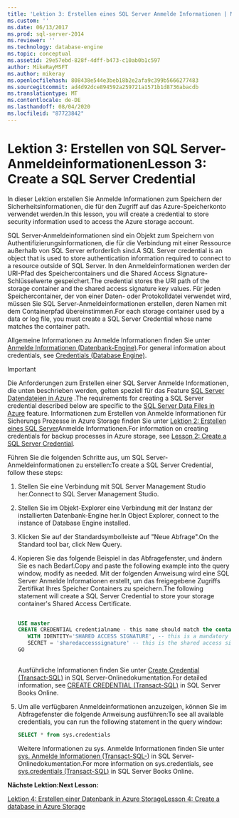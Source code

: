 ```yaml
---
title: 'Lektion 3: Erstellen eines SQL Server Anmelde Informationen | Microsoft-Dokumentation'
ms.custom: ''
ms.date: 06/13/2017
ms.prod: sql-server-2014
ms.reviewer: ''
ms.technology: database-engine
ms.topic: conceptual
ms.assetid: 29e57ebd-828f-4dff-b473-c10ab0b1c597
author: MikeRayMSFT
ms.author: mikeray
ms.openlocfilehash: 808438e544e3beb18b2e2afa9c399b5666277483
ms.sourcegitcommit: ad4d92dce894592a259721a1571b1d8736abacdb
ms.translationtype: MT
ms.contentlocale: de-DE
ms.lasthandoff: 08/04/2020
ms.locfileid: "87723842"
---
```

# <a name="lesson-3-create-a-sql-server-credential"></a><span data-ttu-id="12cee-102">Lektion 3: Erstellen von SQL Server-Anmeldeinformationen</span><span class="sxs-lookup"><span data-stu-id="12cee-102">Lesson 3: Create a SQL Server Credential</span></span>
  <span data-ttu-id="12cee-103">In dieser Lektion erstellen Sie Anmelde Informationen zum Speichern der Sicherheitsinformationen, die für den Zugriff auf das Azure-Speicherkonto verwendet werden.</span><span class="sxs-lookup"><span data-stu-id="12cee-103">In this lesson, you will create a credential to store security information used to access the Azure storage account.</span></span>  
  
 <span data-ttu-id="12cee-104">SQL Server-Anmeldeinformationen sind ein Objekt zum Speichern von Authentifizierungsinformationen, die für die Verbindung mit einer Ressource außerhalb von SQL Server erforderlich sind.</span><span class="sxs-lookup"><span data-stu-id="12cee-104">A SQL Server credential is an object that is used to store authentication information required to connect to a resource outside of SQL Server.</span></span> <span data-ttu-id="12cee-105">In den Anmeldeinformationen werden der URI-Pfad des Speichercontainers und die Shared Access Signature-Schlüsselwerte gespeichert.</span><span class="sxs-lookup"><span data-stu-id="12cee-105">The credential stores the URI path of the storage container and the shared access signature key values.</span></span> <span data-ttu-id="12cee-106">Für jeden Speichercontainer, der von einer Daten- oder Protokolldatei verwendet wird, müssen Sie SQL Server-Anmeldeinformationen erstellen, deren Namen mit dem Containerpfad übereinstimmen.</span><span class="sxs-lookup"><span data-stu-id="12cee-106">For each storage container used by a data or log file, you must create a SQL Server Credential whose name matches the container path.</span></span>  
  
 <span data-ttu-id="12cee-107">Allgemeine Informationen zu Anmelde Informationen finden Sie unter [Anmelde Informationen &#40;Datenbank-Engine&#41;](security/authentication-access/credentials-database-engine.md).</span><span class="sxs-lookup"><span data-stu-id="12cee-107">For general information about credentials, see [Credentials &#40;Database Engine&#41;](security/authentication-access/credentials-database-engine.md).</span></span>  
  
> [!IMPORTANT]  
>  <span data-ttu-id="12cee-108">Die Anforderungen zum Erstellen einer SQL Server Anmelde Informationen, die unten beschrieben werden, gelten speziell für das Feature [SQL Server Datendateien in Azure](databases/sql-server-data-files-in-microsoft-azure.md) .</span><span class="sxs-lookup"><span data-stu-id="12cee-108">The requirements for creating a SQL Server credential described below are specific to the [SQL Server Data Files in Azure](databases/sql-server-data-files-in-microsoft-azure.md) feature.</span></span> <span data-ttu-id="12cee-109">Informationen zum Erstellen von Anmelde Informationen für Sicherungs Prozesse in Azure Storage finden Sie unter [Lektion 2: Erstellen eines SQL Server](../tutorials/lesson-2-create-a-sql-server-credential.md)Anmelde Informationen.</span><span class="sxs-lookup"><span data-stu-id="12cee-109">For information on creating credentials for backup processes in Azure storage, see [Lesson 2: Create a SQL Server Credential](../tutorials/lesson-2-create-a-sql-server-credential.md).</span></span>  
  
 <span data-ttu-id="12cee-110">Führen Sie die folgenden Schritte aus, um SQL Server-Anmeldeinformationen zu erstellen:</span><span class="sxs-lookup"><span data-stu-id="12cee-110">To create a SQL Server Credential, follow these steps:</span></span>  
  
1.  <span data-ttu-id="12cee-111">Stellen Sie eine Verbindung mit SQL Server Management Studio her.</span><span class="sxs-lookup"><span data-stu-id="12cee-111">Connect to SQL Server Management Studio.</span></span>  
  
2.  <span data-ttu-id="12cee-112">Stellen Sie im Objekt-Explorer eine Verbindung mit der Instanz der installierten Datenbank-Engine her.</span><span class="sxs-lookup"><span data-stu-id="12cee-112">In Object Explorer, connect to the instance of Database Engine installed.</span></span>  
  
3.  <span data-ttu-id="12cee-113">Klicken Sie auf der Standardsymbolleiste auf "Neue Abfrage".</span><span class="sxs-lookup"><span data-stu-id="12cee-113">On the Standard tool bar, click New Query.</span></span>  
  
4.  <span data-ttu-id="12cee-114">Kopieren Sie das folgende Beispiel in das Abfragefenster, und ändern Sie es nach Bedarf.</span><span class="sxs-lookup"><span data-stu-id="12cee-114">Copy and paste the following example into the query window, modify as needed.</span></span> <span data-ttu-id="12cee-115">Mit der folgenden Anweisung wird eine SQL Server Anmelde Informationen erstellt, um das freigegebene Zugriffs Zertifikat Ihres Speicher Containers zu speichern.</span><span class="sxs-lookup"><span data-stu-id="12cee-115">The following statement will create a SQL Server Credential to store your storage container's Shared Access Certificate.</span></span>  
  
    ```sql  
  
    USE master  
    CREATE CREDENTIAL credentialname - this name should match the container path and it must start with https.   
       WITH IDENTITY='SHARED ACCESS SIGNATURE', -- this is a mandatory string and do not change it.   
       SECRET = 'sharedaccesssignature' -- this is the shared access signature key that you obtained in Lesson 2.   
    GO  
  
    ```  
  
     <span data-ttu-id="12cee-116">Ausführliche Informationen finden Sie unter [Create Credential &#40;Transact-SQL&#41;](/sql/t-sql/statements/create-credential-transact-sql) in SQL Server-Onlinedokumentation.</span><span class="sxs-lookup"><span data-stu-id="12cee-116">For detailed information, see [CREATE CREDENTIAL &#40;Transact-SQL&#41;](/sql/t-sql/statements/create-credential-transact-sql) in SQL Server Books Online.</span></span>  
  
5.  <span data-ttu-id="12cee-117">Um alle verfügbaren Anmeldeinformationen anzuzeigen, können Sie im Abfragefenster die folgende Anweisung ausführen:</span><span class="sxs-lookup"><span data-stu-id="12cee-117">To see all available credentials, you can run the following statement in the query window:</span></span>  
  
    ```sql  
    SELECT * from sys.credentials  
    ```  
  
     <span data-ttu-id="12cee-118">Weitere Informationen zu sys. Anmelde Informationen finden Sie unter [sys. Anmelde Informationen &#40;Transact-SQL-&#41;](/sql/relational-databases/system-catalog-views/sys-credentials-transact-sql) in SQL Server-Onlinedokumentation.</span><span class="sxs-lookup"><span data-stu-id="12cee-118">For more information on sys.credentials, see [sys.credentials &#40;Transact-SQL&#41;](/sql/relational-databases/system-catalog-views/sys-credentials-transact-sql) in SQL Server Books Online.</span></span>  
  
 <span data-ttu-id="12cee-119">**Nächste Lektion:**</span><span class="sxs-lookup"><span data-stu-id="12cee-119">**Next Lesson:**</span></span>  
  
 [<span data-ttu-id="12cee-120">Lektion 4: Erstellen einer Datenbank in Azure Storage</span><span class="sxs-lookup"><span data-stu-id="12cee-120">Lesson 4: Create a database in Azure Storage</span></span>](lesson-3-database-backup-to-url.md)  
  
  
